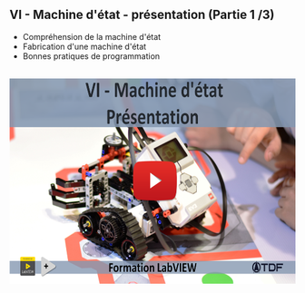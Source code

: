 <h2 dir="auto" id="h_5553695852051655104579980"><strong>VI - Machine d'&eacute;tat - pr&eacute;sentation (Partie 1 /3)</strong></h2>

<ul dir="auto">
<li>Compr&eacute;hension de la machine d'&eacute;tat</li>
<li>Fabrication d'une machine d'&eacute;tat</li>
<li>Bonnes pratiques de programmation</li>
</ul>

<p dir="auto"></p>
<p>&nbsp;<a href="https://youtu.be/X7d-42uC73I"><img src="Chapitre VI Youtube.png" width="640" height="362" alt="" style="display: block; margin-left: auto; margin-right: auto;" /></a></p>

